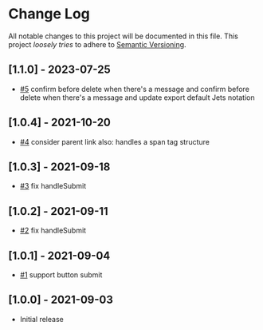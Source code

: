 # Change Log

All notable changes to this project will be documented in this file.
This project *loosely tries* to adhere to [Semantic Versioning](http://semver.org/).

## [1.1.0] - 2023-07-25
- [#5](https://github.com/boltops-tools/jets-ujs-compat/pull/5) confirm before delete when there's a message and confirm before delete when there's a message and update export default Jets notation

## [1.0.4] - 2021-10-20
- [#4](https://github.com/boltops-tools/jets-ujs-compat/pull/4) consider parent link also: handles a span tag structure

## [1.0.3] - 2021-09-18
- [#3](https://github.com/boltops-tools/jets-ujs-compat/pull/3) fix handleSubmit

## [1.0.2] - 2021-09-11
- [#2](https://github.com/boltops-tools/jets-ujs-compat/pull/2) fix handleSubmit

## [1.0.1] - 2021-09-04
- [#1](https://github.com/boltops-tools/jets-ujs-compat/pull/1) support button submit

## [1.0.0] - 2021-09-03
- Initial release
